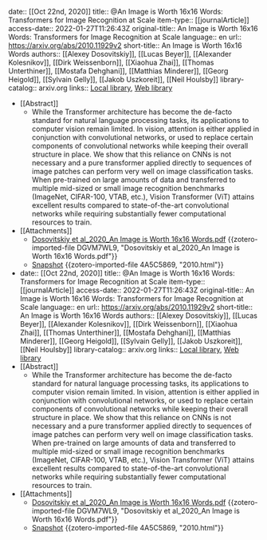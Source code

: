 date:: [[Oct 22nd, 2020]]
title:: @An Image is Worth 16x16 Words: Transformers for Image Recognition at Scale
item-type:: [[journalArticle]]
access-date:: 2022-01-27T11:26:43Z
original-title:: An Image is Worth 16x16 Words: Transformers for Image Recognition at Scale
language:: en
url:: https://arxiv.org/abs/2010.11929v2
short-title:: An Image is Worth 16x16 Words
authors:: [[Alexey Dosovitskiy]], [[Lucas Beyer]], [[Alexander Kolesnikov]], [[Dirk Weissenborn]], [[Xiaohua Zhai]], [[Thomas Unterthiner]], [[Mostafa Dehghani]], [[Matthias Minderer]], [[Georg Heigold]], [[Sylvain Gelly]], [[Jakob Uszkoreit]], [[Neil Houlsby]]
library-catalog:: arxiv.org
links:: [Local library](zotero://select/library/items/9GQG2633), [Web library](https://www.zotero.org/users/9063164/items/9GQG2633)

- [[Abstract]]
	- While the Transformer architecture has become the de-facto standard for natural language processing tasks, its applications to computer vision remain limited. In vision, attention is either applied in conjunction with convolutional networks, or used to replace certain components of convolutional networks while keeping their overall structure in place. We show that this reliance on CNNs is not necessary and a pure transformer applied directly to sequences of image patches can perform very well on image classification tasks. When pre-trained on large amounts of data and transferred to multiple mid-sized or small image recognition benchmarks (ImageNet, CIFAR-100, VTAB, etc.), Vision Transformer (ViT) attains excellent results compared to state-of-the-art convolutional networks while requiring substantially fewer computational resources to train.
- [[Attachments]]
	- [Dosovitskiy et al_2020_An Image is Worth 16x16 Words.pdf](https://arxiv.org/pdf/2010.11929) {{zotero-imported-file DGVM7WL9, "Dosovitskiy et al_2020_An Image is Worth 16x16 Words.pdf"}}
	- [Snapshot](https://arxiv.org/abs/2010.11929) {{zotero-imported-file 4A5C5869, "2010.html"}}
- date:: [[Oct 22nd, 2020]]
  title:: @An Image is Worth 16x16 Words: Transformers for Image Recognition at Scale
  item-type:: [[journalArticle]]
  access-date:: 2022-01-27T11:26:43Z
  original-title:: An Image is Worth 16x16 Words: Transformers for Image Recognition at Scale
  language:: en
  url:: https://arxiv.org/abs/2010.11929v2
  short-title:: An Image is Worth 16x16 Words
  authors:: [[Alexey Dosovitskiy]], [[Lucas Beyer]], [[Alexander Kolesnikov]], [[Dirk Weissenborn]], [[Xiaohua Zhai]], [[Thomas Unterthiner]], [[Mostafa Dehghani]], [[Matthias Minderer]], [[Georg Heigold]], [[Sylvain Gelly]], [[Jakob Uszkoreit]], [[Neil Houlsby]]
  library-catalog:: arxiv.org
  links:: [Local library](zotero://select/library/items/9GQG2633), [Web library](https://www.zotero.org/users/9063164/items/9GQG2633)
- [[Abstract]]
	- While the Transformer architecture has become the de-facto standard for natural language processing tasks, its applications to computer vision remain limited. In vision, attention is either applied in conjunction with convolutional networks, or used to replace certain components of convolutional networks while keeping their overall structure in place. We show that this reliance on CNNs is not necessary and a pure transformer applied directly to sequences of image patches can perform very well on image classification tasks. When pre-trained on large amounts of data and transferred to multiple mid-sized or small image recognition benchmarks (ImageNet, CIFAR-100, VTAB, etc.), Vision Transformer (ViT) attains excellent results compared to state-of-the-art convolutional networks while requiring substantially fewer computational resources to train.
- [[Attachments]]
	- [Dosovitskiy et al_2020_An Image is Worth 16x16 Words.pdf](https://arxiv.org/pdf/2010.11929) {{zotero-imported-file DGVM7WL9, "Dosovitskiy et al_2020_An Image is Worth 16x16 Words.pdf"}}
	- [Snapshot](https://arxiv.org/abs/2010.11929) {{zotero-imported-file 4A5C5869, "2010.html"}}